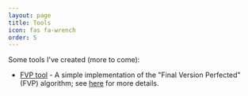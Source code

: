 ```yaml
---
layout: page
title: Tools
icon: fas fa-wrench
order: 5
---
```


Some tools I've created (more to come):

- [FVP tool](/static/fvp/fvp.html) - A simple implementation of the "Final Version Perfected" (FVP) algorithm; see [here](https://forum.effectivealtruism.org/posts/dGmqqqf5kAyqQC3bS/final-version-perfected-an-underused-execution-algorithm) for more details.
